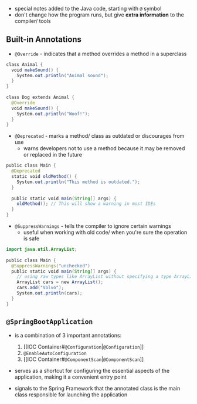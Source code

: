 - special notes added to the Java code, starting with `@` symbol
- don't change how the program runs, but give  **extra information** to the compiler/ tools

## Built-in Annotations
- `@Override` - indicates that a method overrides a method in a superclass
```java
class Animal {  
  void makeSound() {  
    System.out.println("Animal sound");  
  }  
}  
  
class Dog extends Animal {  
  @Override  
  void makeSound() {  
    System.out.println("Woof!");  
  }  
}
```

- `@Deprecated` - marks a method/ class as outdated or discourages from use
	- warns developers not to use a method because it may be removed or replaced in the future

```java
public class Main {  
  @Deprecated  
  static void oldMethod() {  
    System.out.println("This method is outdated.");  
  }  
  
  public static void main(String[] args) {  
    oldMethod(); // This will show a warning in most IDEs  
  }  
}
```
- `@SuppressWarnings` - tells the compiler to ignore certain warnings
	- useful when working with old code/ when you're sure the operation is safe
```java
import java.util.ArrayList;  
  
public class Main {  
  @SuppressWarnings("unchecked")  
  public static void main(String[] args) {
	// using raw types like ArrayList without specifying a type ArrayList<String> usually causes an "unchecked" warning 
    ArrayList cars = new ArrayList();  
    cars.add("Volvo");  
    System.out.println(cars);  
  }  
}
```

## `@SpringBootApplication` 
- is a combination of 3 important annotations:
	1. [[IOC Container#`@Configuration`|`@Configuration`]]
	2. `@EnableAutoConfiguration` 
	3. [[IOC Container#`@ComponentScan`|`@ComponentScan`]]

- serves as a shortcut for configuring the essential aspects of the application, making it a convenient entry point
- signals to the Spring Framework that the annotated class is the main class responsible for launching the application

